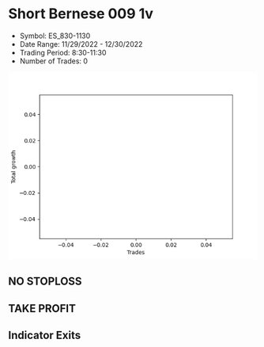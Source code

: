 # Short Bernese 009 1v 
- Symbol: ES_830-1130
- Date Range: 11/29/2022 - 12/30/2022
- Trading Period: 8:30-11:30
- Number of Trades: 0

![Plot](ShortBernese0091vES_830-1130.png)
## NO STOPLOSS














## TAKE PROFIT











## Indicator Exits

